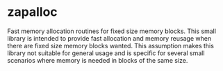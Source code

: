 # zapalloc

Fast memory allocation routines for fixed size memory blocks. This small library
is intended to provide fast allocation and memory reusage when there are fixed
size memory blocks wanted. This assumption makes this library not suitable for
general usage and is specific for several small scenarios where memory is needed
in blocks of the same size.
